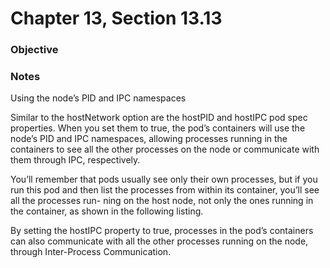 # Chapter 13, Section 13.13

### Objective

### Notes
Using the node’s PID and IPC namespaces

Similar to the hostNetwork option are the hostPID and hostIPC pod spec properties. When you set them to true, the pod’s containers will use the node’s PID and IPC namespaces, allowing processes running in the containers to see all the other processes on the node or communicate with them through IPC, respectively.

You’ll remember that pods usually see only their own processes, but if you run this pod and then list the processes from within its container, you’ll see all the processes run- ning on the host node, not only the ones running in the container, as shown in the following listing.

By setting the hostIPC property to true, processes in the pod’s containers can also communicate with all the other processes running on the node, through Inter-Process Communication.
